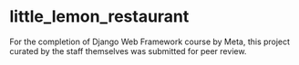 # little_lemon_restaurant
For the completion of Django Web Framework course by Meta, this project curated by the staff themselves was submitted for peer review. 

